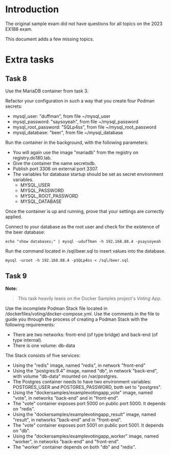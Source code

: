 # Introduction

The original sample exam did not have questions for all topics on the 2023 EX188 exam. 

This document adds a few missing topics. 


# Extra tasks

## Task 8

Use the MariaDB container from task 3. 

Refactor your configuration in such a way that you create four Podman secrets:

* mysql_user: "duffman", from file ~/mysql_user
* mysql_password: "saysoyeah", from file ~/mysql_password
* mysql_root_password: "SQLp4ss", from file ~/mysql_root_password
* mysql_database: "beer", from file ~/mysql_database

Run the container in the background, with the following parameters:

* You will again use the image "mariadb" from the registry on registry.do180.lab.
* Give the container the name secretsdb.
* Publish port 3306 on external port 3307.
* The variables for database startup should be set as secret environment variables.
  * MYSQL_USER
  * MYSQL_PASSWORD
  * MYSQL_ROOT_PASSWORD
  * MYSQL_DATABASE

Once the container is up and running, prove that your settings are correctly applied.

Connect to your database as the root user and check for the existence of the beer database:

`echo "show databases;" | mysql -uduffman -h 192.168.88.4 -psaysoyeah`

Run the command located in /sql/beer.sql to insert values into the database.

`mysql -uroot -h 192.168.88.4 -pSQLp4ss < /sql/beer.sql`


## Task 9

**Note:**

> This task heavily leans on the Docker Samples project's _Voting App_. 

Use the incomplete Podman Stack file located in /dockerfiles/voting/docker-compose.yml. Use the comments in the file to guide you through the process of creating a Podman Stack with the following requirements:

* There are two networks: front-end (of type bridge) and back-end (of type internal).
* There is one volume: db-data

The Stack consists of five services:

* Using the "redis" image, named "redis", in network "front-end"
* Using the "postgres:9.4" image, named "db", in network "back-end", with volume "db-data" mounted on /var/postgres.
* The Postgres container needs to have two environment variables: POSTGRES_USER and POSTGRES_PASSWORD, both set to "postgres". 
* Using the "dockersamples/examplevotingapp_vote" image, named "vote", in networks "back-end" and in "front-end". 
* The "vote" container exposes port 5000 on public port 5000. It depends on "redis". 
* Using the "dockersamples/examplevotingapp_result" image, named "result", in networks "back-end" and in "front-end". 
* The "vote" container exposes port 5001 on public port 5001. It depends on "db". 
* Using the "dockersamples/examplevotingapp_worker" image, named "worker", in networks "back-end" and "front-end". 
* The "worker" container depends on both "db" and "redis". 